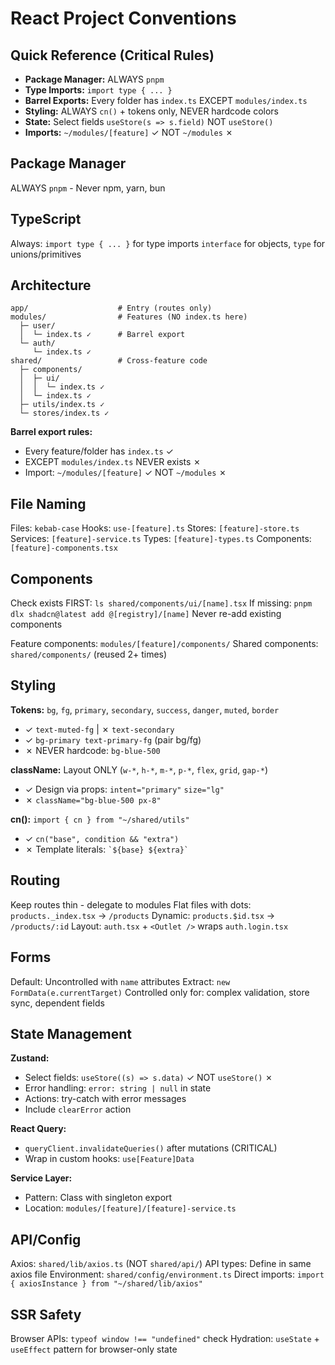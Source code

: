 # React Project Conventions

## Quick Reference (Critical Rules)
- **Package Manager:** ALWAYS `pnpm`
- **Type Imports:** `import type { ... }`
- **Barrel Exports:** Every folder has `index.ts` EXCEPT `modules/index.ts`
- **Styling:** ALWAYS `cn()` + tokens only, NEVER hardcode colors
- **State:** Select fields `useStore(s => s.field)` NOT `useStore()`
- **Imports:** `~/modules/[feature]` ✓ NOT `~/modules` ✗

## Package Manager
ALWAYS `pnpm` - Never npm, yarn, bun

## TypeScript
Always: `import type { ... }` for type imports
`interface` for objects, `type` for unions/primitives

## Architecture
```
app/                    # Entry (routes only)
modules/                # Features (NO index.ts here)
  ├─ user/
  │  └─ index.ts ✓      # Barrel export
  └─ auth/
     └─ index.ts ✓
shared/                 # Cross-feature code
  ├─ components/
  │  ├─ ui/
  │  │  └─ index.ts ✓
  │  └─ index.ts ✓
  ├─ utils/index.ts ✓
  └─ stores/index.ts ✓
```

**Barrel export rules:**
- Every feature/folder has `index.ts` ✓
- EXCEPT `modules/index.ts` NEVER exists ✗
- Import: `~/modules/[feature]` ✓ NOT `~/modules` ✗

## File Naming
Files: `kebab-case`
Hooks: `use-[feature].ts`
Stores: `[feature]-store.ts`
Services: `[feature]-service.ts`
Types: `[feature]-types.ts`
Components: `[feature]-components.tsx`

## Components
Check exists FIRST: `ls shared/components/ui/[name].tsx`
If missing: `pnpm dlx shadcn@latest add @[registry]/[name]`
Never re-add existing components

Feature components: `modules/[feature]/components/`
Shared components: `shared/components/` (reused 2+ times)

## Styling
**Tokens:** `bg`, `fg`, `primary`, `secondary`, `success`, `danger`, `muted`, `border`
- ✓ `text-muted-fg` | ✗ `text-secondary`
- ✓ `bg-primary text-primary-fg` (pair bg/fg)
- ✗ NEVER hardcode: `bg-blue-500`

**className:** Layout ONLY (`w-*`, `h-*`, `m-*`, `p-*`, `flex`, `grid`, `gap-*`)
- ✓ Design via props: `intent="primary"` `size="lg"`
- ✗ `className="bg-blue-500 px-8"`

**cn():** `import { cn } from "~/shared/utils"`
- ✓ `cn("base", condition && "extra")`
- ✗ Template literals: `` `${base} ${extra}` ``

## Routing
Keep routes thin - delegate to modules
Flat files with dots: `products._index.tsx` → `/products`
Dynamic: `products.$id.tsx` → `/products/:id`
Layout: `auth.tsx` + `<Outlet />` wraps `auth.login.tsx`

## Forms
Default: Uncontrolled with `name` attributes
Extract: `new FormData(e.currentTarget)`
Controlled only for: complex validation, store sync, dependent fields

## State Management
**Zustand:** 
- Select fields: `useStore((s) => s.data)` ✓ NOT `useStore()` ✗
- Error handling: `error: string | null` in state
- Actions: try-catch with error messages
- Include `clearError` action

**React Query:** 
- `queryClient.invalidateQueries()` after mutations (CRITICAL)
- Wrap in custom hooks: `use[Feature]Data`

**Service Layer:**
- Pattern: Class with singleton export
- Location: `modules/[feature]/[feature]-service.ts`

## API/Config
Axios: `shared/lib/axios.ts` (NOT `shared/api/`)
API types: Define in same axios file
Environment: `shared/config/environment.ts`
Direct imports: `import { axiosInstance } from "~/shared/lib/axios"`

## SSR Safety
Browser APIs: `typeof window !== "undefined"` check
Hydration: `useState` + `useEffect` pattern for browser-only state
